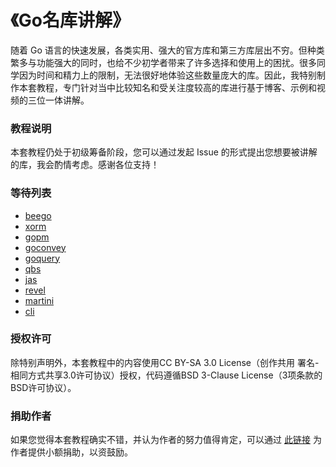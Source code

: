 《Go名库讲解》
===========================

随着 Go 语言的快速发展，各类实用、强大的官方库和第三方库层出不穷。但种类繁多与功能强大的同时，也给不少初学者带来了许多选择和使用上的困扰。很多同学因为时间和精力上的限制，无法很好地体验这些数量庞大的库。因此，我特别制作本套教程，专门针对当中比较知名和受关注度较高的库进行基于博客、示例和视频的三位一体讲解。

### 教程说明

本套教程仍处于初级筹备阶段，您可以通过发起 Issue 的形式提出您想要被讲解的库，我会酌情考虑。感谢各位支持！

### 等待列表

- [beego](https://github.com/astaxie/beego)
- [xorm](https://github.com/lunny/xorm)
- [gopm](https://github.com/gpmgo/gopm)
- [goconvey](https://github.com/smartystreets/goconvey)
- [goquery](https://github.com/PuerkitoBio/goquery)
- [qbs](https://github.com/coocood/qbs)
- [jas](https://github.com/coocood/jas)
- [revel](https://github.com/robfig/revel)
- [martini](https://github.com/codegangsta/martini)
- [cli](https://github.com/codegangsta/cli)

### 授权许可

除特别声明外，本套教程中的内容使用CC BY-SA 3.0 License（创作共用 署名-相同方式共享3.0许可协议）授权，代码遵循BSD 3-Clause License（3项条款的BSD许可协议）。

### 捐助作者

如果您觉得本套教程确实不错，并认为作者的努力值得肯定，可以通过 [此链接](https://me.alipay.com/obahua) 为作者提供小额捐助，以资鼓励。
